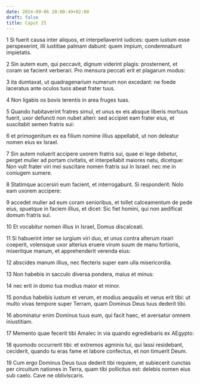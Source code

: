```yaml
---
date: 2024-09-06 20:00:49+02:00
draft: false
title: Caput 25
---
```





1 Si fuerit causa inter aliquos, et interpellaverint iudices: quem iustum esse perspexerint, illi iustitiae palmam dabunt: quem impium, condemnabunt impietatis.

2 Sin autem eum, qui peccavit, dignum viderint plagis: prosternent, et coram se facient verberari. Pro mensura peccati erit et plagarum modus:

3 ita dumtaxat, ut quadragenarium numerum non excedant: ne foede laceratus ante oculos tuos abeat frater tuus.

4 Non ligabis os bovis terentis in area fruges tuas.

5 Quando habitaverint fratres simul, et unus ex eis absque liberis mortuus fuerit, uxor defuncti non nubet alteri: sed accipiet eam frater eius, et suscitabit semen fratris sui:

6 et primogenitum ex ea filium nomine illius appellabit, ut non deleatur nomen eius ex Israel.

7 Sin autem noluerit accipere uxorem fratris sui, quae ei lege debetur, perget mulier ad portam civitatis, et interpellabit maiores natu, dicetque: Non vult frater viri mei suscitare nomen fratris sui in Israel: nec me in coniugem sumere.

8 Statimque accersiri eum facient, et interrogabunt. Si responderit: Nolo eam uxorem accipere:

9 accedet mulier ad eum coram senioribus, et tollet calceamentum de pede eius, spuetque in faciem illius, et dicet: Sic fiet homini, qui non aedificat domum fratris sui.

10 Et vocabitur nomen illius in Israel, Domus discalceati.

11 Si habuerint inter se iurgium viri duo, et unus contra alterum rixari coeperit, volensque uxor alterius eruere virum suum de manu fortioris, miseritque manum, et apprehenderit verenda eius:

12 abscides manum illius, nec flecteris super eam ulla misericordia.

13 Non habebis in sacculo diversa pondera, maius et minus:

14 nec erit in domo tua modius maior et minor.

15 pondus habebis iustum et verum, et modius aequalis et verus erit tibi: ut multo vivas tempore super Terram, quam Dominus Deus tuus dederit tibi.

16 abominatur enim Dominus tuus eum, qui facit haec, et aversatur omnem iniustitiam.

17 Memento quae fecerit tibi Amalec in via quando egrediebaris ex AEgypto:

18 quomodo occurrerit tibi: et extremos agminis tui, qui lassi residebant, ceciderit, quando tu eras fame et labore confectus, et non timuerit Deum.

19 Cum ergo Dominus Deus tuus dederit tibi requiem, et subiecerit cunctas per circuitum nationes in Terra, quam tibi pollicitus est: delebis nomen eius sub caelo. Cave ne obliviscaris.

